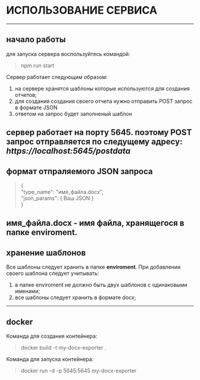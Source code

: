# **ИСПОЛЬЗОВАНИЕ СЕРВИСА** #  
---
## **начало работы** ##  
для запуска сервера воспользуйтесь командой:
> npm run start


Сервер работает следующим образом:
1. на сервере хранятся шаблоны которые используются для создания отчетов;
1. для создания создания своего отчета нужно отправить POST запрос в формате JSON
1. ответом на запрос будет заполненый шаблон


сервер работает на порту **5645**. поэтому POST запрос отправляется по следущему адресу: ***https://localhost:5645/postdata***  
---
## **формат отпраляемого JSON запроса** ##  
>{  
>"type_name": "имя_файла.docx",  
>"json_params": { Ваш JSON }  
>}  


имя_файла.docx - имя файла, хранящегося в папке **enviroment**.  
---
## **хранение шаблонов** ##  
Все шаблоны следует хранить в папке **enviroment**. При добавлении своего шаблона следует учитывать:  
1. в папке enviroment не должно быть двух шаблонов с одинаковыми именами;
2. все шаблоны следует хранить в формате docx;
---

## **docker** ##  
Команда для создания контейнера:  
> docker build -t my-docx-exporter .


Команда для запуска контейнера:  
> docker run -d -p 5645:5645 my-docx-exporter  
